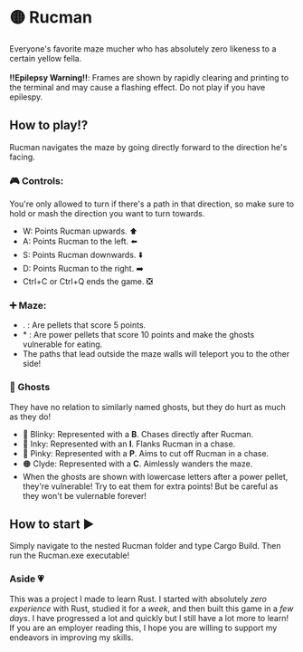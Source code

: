 <h1>🟡 Rucman</h1>
Everyone's favorite maze mucher who has absolutely zero likeness to a certain yellow fella.
<br><br><b>‼️Epilepsy Warning‼️</b>: Frames are shown by rapidly clearing and printing to the terminal and may cause a flashing effect. Do not play if you have epilespy.

<h2>How to play⁉️</h2>
Rucman navigates the maze by going directly forward to the direction he's facing.

<h3>🎮 Controls:</h3>
You're only allowed to turn if there's a path in that direction, so make sure to hold or mash the direction you want to turn towards.
<ul>
  <li>W: Points Rucman upwards. ⬆️</li>
  <li>A: Points Rucman to the left. ⬅️</li>
  <li>S: Points Rucman downwards. ⬇️</li>
  <li>D: Points Rucman to the right. ➡️</li>
  
  <li>Ctrl+C or Ctrl+Q ends the game. ❎</li>
</ul>

<h3>➕ Maze:</h3>
<ul>
  <li>. : Are pellets that score 5 points.</li>
  <li>* : Are power pellets that score 10 points and make the ghosts vulnerable for eating.</li>
  <li>The paths that lead outside the maze walls will teleport you to the other side!</li>
</ul>

<h3>👻 Ghosts</h3>
They have no relation to similarly named ghosts, but they do hurt as much as they do!
<ul>
  <li>🔴 Blinky: Represented with a <b>B</b>. Chases directly after Rucman.</li>
  <li>🔵 Inky: Represented with an <b>I</b>. Flanks Rucman in a chase.</li>
  <li>🩷 Pinky: Represented with a <b>P</b>. Aims to cut off Rucman in a chase.</li>
  <li>🟠 Clyde: Represented with a <b>C</b>. Aimlessly wanders the maze. </li>
  <li>When the ghosts are shown with lowercase letters after a power pellet, they're vulnerable! Try to eat them for extra points! But be careful as they won't be vulernable forever!</li>
</ul>

<h2>How to start ▶️</h2>
Simply navigate to the nested Rucman folder and type Cargo Build. Then run the Rucman.exe executable!

<h3>Aside 💗</h3>
This was a project I made to learn Rust. I started with absolutely <i>zero experience</i> with Rust, studied it for a <i>week</i>, and then built this game in a <i>few days</i>. I have progressed a lot 
and quickly but I still have a lot more to learn! If you are an employer reading this, I hope you are willing to support my endeavors in improving my skills. 
